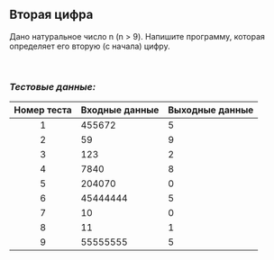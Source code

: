 ## Вторая цифра 

Дано натуральное число n (n > 9). Напишите программу, которая определяет его вторую (с начала) цифру.

<br>

### *Тестовые данные:*

| Номер теста | Входные данные | Выходные данные |
|:-----------:|----------------|-----------------|
|      1      | 455672         | 5               |
|      2      | 59             | 9               |
|      3      | 123            | 2               |
|      4      | 7840           | 8               |
|      5      | 204070         | 0               |
|      6      | 45444444       | 5               |
|      7      | 10             | 0               |
|      8      | 11             | 1               |
|      9      | 55555555       | 5               |